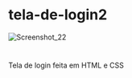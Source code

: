 # tela-de-login2
![Screenshot_22](https://user-images.githubusercontent.com/131272842/234080493-f01d3748-4022-4601-a1eb-bd20dc833853.png)
#
Tela de login feita em HTML e CSS
